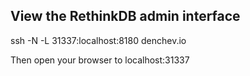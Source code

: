 
View the RethinkDB admin interface
--------------------------------
ssh -N -L 31337:localhost:8180 denchev.io

Then open your browser to localhost:31337
